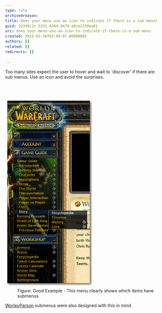 ```yaml
---
type: rule
archivedreason: 
title: Does your menu use an icon to indicate if there is a sub menu?
guid: 223d9c2c-5331-436d-9479-a8ce2339ea81
uri: does-your-menu-use-an-icon-to-indicate-if-there-is-a-sub-menu
created: 2015-02-16T03:00:07.0000000Z
authors: []
related: []
redirects: []

---
```



<p>Too many sites expect the user to hover and wait to 
     'discover' if there are sub menus. Use an icon and avoid the 
     surprises.
                </p>
<br><excerpt class='endintro'></excerpt><br>
<dl class="goodImage"><dt> 
      <img alt="Good" src="../../assets/SubmenusHaveIcons_Good.gif" style="margin:5px;" /> 
   </dt><dd>Figure: Good Example - This menu clearly shows which items have submenus</dd></dl><p>
   <a target="_blank" href="http://www.worleyparsons.com/csg/infrastructureandenvironment/resource_infrastructure/Pages/default.aspx">WorleyParson</a> submenus were also designed with this in mind.</p>


